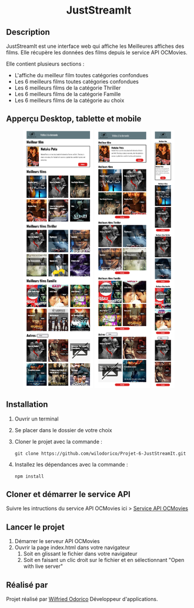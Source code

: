 <div align="center">
<h1>JustStreamIt</h1>
</div> 


## Description

JustStreamIt est une interface web qui affiche les Meilleures affiches des films.
Elle récupère les données des films depuis le service API OCMovies.

Elle contient plusieurs sections :

- L'affiche du meilleur film toutes catégories confondues
- Les 6 meilleurs films toutes catégories confondues
- Les 6 meilleurs films de la catégorie Thriller
- Les 6 meilleurs films de la catégorie Famille
- Les 6 meilleurs films de la catégorie au choix

## Apperçu Desktop, tablette et mobile
<div align="center">
<img src="medias/screenshot.png" alt="logo juststreamit" height="700"/>
<img src="medias/screenshot-tablet.png" alt="logo juststreamit" height="700"/>
<img src="medias/screenshot-mobile.png" alt="logo juststreamit" height="700"/>
</div> 

## Installation

1. Ouvrir un terminal
2. Se placer dans le dossier de votre choix
3. Cloner le projet avec la commande : 
   
   `git clone https://github.com/wilodorico/Projet-6-JustStreamIt.git`

4. Installez les dépendances avec la commande : 

   `npm install`


## Cloner et démarrer le service API
Suivre les intructions du service API OCMovies ici > [Service API OCMovies](https://github.com/OpenClassrooms-Student-Center/OCMovies-API-EN-FR)


## Lancer le projet
1. Démarrer le serveur API OCMovies
2. Ouvrir la page index.html dans votre navigateur
   1. Soit en glissant le fichier dans votre navigateur
   2. Soit en faisant un clic droit sur le fichier et en sélectionnant "Open with live server"

## Réalisé par

Projet réalisé par [Wilfried Odorico](https://github.com/wilodorico) Développeur d'applications.
